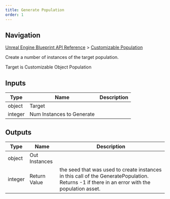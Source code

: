 ```yaml
---
title: Generate Population
order: 1
---
```

## Navigation

[Unreal Engine Blueprint API Reference](https://dev.epicgames.com/documentation/en-us/unreal-engine/BlueprintAPI) > [Customizable Population](https://dev.epicgames.com/documentation/en-us/unreal-engine/BlueprintAPI/CustomizablePopulation)

Create a number of instances of the target population.

Target is Customizable Object Population

## Inputs

| Type | Name | Description |
| --- | --- | --- |
| object | Target |  |
| integer | Num Instances to Generate |  |

## Outputs

| Type | Name | Description |
| --- | --- | --- |
| object | Out Instances |  |
| integer | Return Value | the seed that was used to create instances in this call of the GeneratePopulation. Returns -1 if there in an error with the population asset. |
